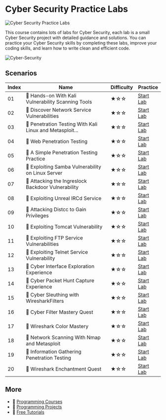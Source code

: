 # Cyber Security Practice Labs

![Cyber Security Practice Labs](https://cover-creator.appbot.io/cysec-practice-labs.png)

This course contains lots of labs for Cyber Security, each lab is a small Cyber Security project with detailed guidance and solutions. You can practice your Cyber Security skills by completing these labs, improve your coding skills, and learn how to write clean and efficient code.

![Cyber-Security](https://img.shields.io/badge/Cyber-Security-whitesmoke?style=for-the-badge&logo=cyber-security)


## Scenarios

|   Index | Name                                                    | Difficulty   | Practice                                                             |
|---------|---------------------------------------------------------|--------------|----------------------------------------------------------------------|
|      01 | 📖 Hands-on With Kali Vulnerability Scanning Tools       | ★☆☆          | <a target='_blank' href='https://labex.io/labs/289545'>Start Lab</a> |
|      02 | 📖 Discover Network Service Vulnerabilities              | ★☆☆          | <a target='_blank' href='https://labex.io/labs/289544'>Start Lab</a> |
|      03 | 📖 Penetration Testing With Kali Linux and Metasploit... | ★☆☆          | <a target='_blank' href='https://labex.io/labs/289539'>Start Lab</a> |
|      04 | 📖 Web Penetration Testing                               | ★☆☆          | <a target='_blank' href='https://labex.io/labs/289559'>Start Lab</a> |
|      05 | 📖 A Simple Penetration Testing Practice                 | ★☆☆          | <a target='_blank' href='https://labex.io/labs/289540'>Start Lab</a> |
|      06 | 📖 Exploiting Samba Vulnerability on Linux Server        | ★☆☆          | <a target='_blank' href='https://labex.io/labs/289548'>Start Lab</a> |
|      07 | 📖 Attacking the Ingreslock Backdoor Vulnerability       | ★☆☆          | <a target='_blank' href='https://labex.io/labs/289547'>Start Lab</a> |
|      08 | 📖 Exploiting Unreal IRCd Service                        | ★☆☆          | <a target='_blank' href='https://labex.io/labs/289549'>Start Lab</a> |
|      09 | 📖 Attacking Distcc to Gain Privileges                   | ★☆☆          | <a target='_blank' href='https://labex.io/labs/289551'>Start Lab</a> |
|      10 | 📖 Exploiting Tomcat Vulnerability                       | ★☆☆          | <a target='_blank' href='https://labex.io/labs/289553'>Start Lab</a> |
|      11 | 📖 Exploiting FTP Service Vulnerabilities                | ★☆☆          | <a target='_blank' href='https://labex.io/labs/289555'>Start Lab</a> |
|      12 | 📖 Exploiting Telnet Service Vulnerability               | ★☆☆          | <a target='_blank' href='https://labex.io/labs/289556'>Start Lab</a> |
|      13 | 📖 Cyber Interface Exploration Experience                | ★☆☆          | <a target='_blank' href='https://labex.io/labs/288914'>Start Lab</a> |
|      14 | 📖 Cyber Packet Hunt Capture Experience                  | ★☆☆          | <a target='_blank' href='https://labex.io/labs/288918'>Start Lab</a> |
|      15 | 📖 Cyber Sleuthing with WiresharkFilters                 | ★☆☆          | <a target='_blank' href='https://labex.io/labs/288909'>Start Lab</a> |
|      16 | 📖 Cyber Filter Mastery Quest                            | ★☆☆          | <a target='_blank' href='https://labex.io/labs/288905'>Start Lab</a> |
|      17 | 📖 Wireshark Color Mastery                               | ★☆☆          | <a target='_blank' href='https://labex.io/labs/288906'>Start Lab</a> |
|      18 | 📖 Network Scanning With Nmap and Metasploit             | ★☆☆          | <a target='_blank' href='https://labex.io/labs/289543'>Start Lab</a> |
|      19 | 📖 Information Gathering Penetration Testing             | ★☆☆          | <a target='_blank' href='https://labex.io/labs/289541'>Start Lab</a> |
|      20 | 📖 Wireshark Enchantment Quest                           | ★☆☆          | <a target='_blank' href='https://labex.io/labs/288913'>Start Lab</a> |

## More

- 🔗 [ Programming Courses](https://github.com/labex-labs/awesome-programming-courses)
- 🔗 [ Programming Projects](https://github.com/labex-labs/awesome-programming-projects)
- 🔗 [ Free Tutorials](https://github.com/labex-labs/-free-tutorials)

